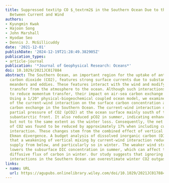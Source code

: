 ```yaml
---
title: Suppressed textitp CO $_textrm2$ in the Southern Ocean Due to the Interaction
  Between Current and Wind
authors:
- Kyungmin Kwak
- Hajoon Song
- John Marshall
- Hyodae Seo
- Dennis J. McGillicuddy
date: '2021-12-01'
publishDate: '2024-12-19T21:28:49.382905Z'
publication_types:
- article-journal
publication: '*Journal of Geophysical Research: Oceans*'
doi: 10.1029/2021JC017884
abstract: The Southern Ocean, an important region for the uptake of anthropogenic
  carbon dioxide (CO2), features strong surface currents due to substantial mesoscale
  meanders and eddies. These features interact with the wind and modify the momentum
  transfer from the atmosphere to the ocean. Although such interactions are known
  to reduce momentum transfer, their impact on air-sea carbon exchange remains unclear.
  Using a 1/20° physical-biogeochemical coupled ocean model, we examined the impact
  of the current-wind interaction on the surface carbon concentration and the air-sea
  carbon exchange in the Southern Ocean. The current-wind interaction decreased winter
  partial pressure of CO2 (pCO2) at the ocean surface mainly south of the northern
  subantarctic front. It also reduced pCO2 in summer, indicating enhanced uptake,
  but not to the same extent as the winter loss. Consequently, the net outgassing
  of CO2 was found to be reduced by approximately 17% when including current-wind
  interaction. These changes stem from the combined effect of vertical mixing and
  Ekman divergence. A budget analysis of dissolved inorganic carbon (DIC) revealed
  that a weakening of vertical mixing by current-wind interaction reduces the carbon
  supply from below, and particularly so in winter. The weaker wind stress additionally
  lowers the subsurface DIC concentration in summer, which can affect the vertical
  diffusive flux of carbon in winter. Our study suggests that ignoring current-wind
  interactions in the Southern Ocean can overestimate winter CO2 outgassing.
links:
- name: URL
  url: https://agupubs.onlinelibrary.wiley.com/doi/10.1029/2021JC017884
---
```

